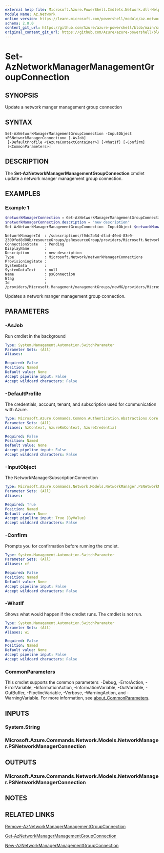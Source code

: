 ```yaml
---
external help file: Microsoft.Azure.PowerShell.Cmdlets.Network.dll-Help.xml
Module Name: Az.Network
online version: https://learn.microsoft.com/powershell/module/az.network/set-aznetworkmanagermanagementgroupconnection
schema: 2.0.0
content_git_url: https://github.com/Azure/azure-powershell/blob/main/src/Network/Network/help/Set-AzNetworkManagerManagementGroupConnection.md
original_content_git_url: https://github.com/Azure/azure-powershell/blob/main/src/Network/Network/help/Set-AzNetworkManagerManagementGroupConnection.md
---
```


# Set-AzNetworkManagerManagementGroupConnection

## SYNOPSIS
Update a network manger management group connection

## SYNTAX

```
Set-AzNetworkManagerManagementGroupConnection -InputObject <PSNetworkManagerConnection> [-AsJob]
 [-DefaultProfile <IAzureContextContainer>] [-WhatIf] [-Confirm]
 [<CommonParameters>]
```

## DESCRIPTION
The **Set-AzNetworkManagerManagementGroupConnection** cmdlet update a network manger management group connection.

## EXAMPLES

### Example 1
```powershell
$networkManagerConnection = Get-AzNetworkManagerManagementGroupConnection -ManagementGroupId "newMG" -Name "psConnection"
$networkManagerConnection.description = "new description"
Set-AzNetworkManagerManagementGroupConnection -InputObject $networkManagerConnection
```

```output
NetworkManagerId  : /subscriptions/f0dc2b34-dfad-40e4-83e0-2309fed8d00b/resourceGroups/psResourceGroup/providers/Microsoft.Network/networkManagers/psNetworkManager
ConnectionState   : Pending
DisplayName       :
Description       : new description
Type              : Microsoft.Network/networkManagerConnections
ProvisioningState :
SystemData        :
SystemDataText    : null
Name              : psConnection
Etag              :
Id                : /providers/Microsoft.Management/managementGroups/newMG/providers/Microsoft.Network/networkManagerConnections/psConnection
```

Updates a network manger management group connection.

## PARAMETERS

### -AsJob
Run cmdlet in the background

```yaml
Type: System.Management.Automation.SwitchParameter
Parameter Sets: (All)
Aliases:

Required: False
Position: Named
Default value: None
Accept pipeline input: False
Accept wildcard characters: False
```

### -DefaultProfile
The credentials, account, tenant, and subscription used for communication with Azure.

```yaml
Type: Microsoft.Azure.Commands.Common.Authentication.Abstractions.Core.IAzureContextContainer
Parameter Sets: (All)
Aliases: AzContext, AzureRmContext, AzureCredential

Required: False
Position: Named
Default value: None
Accept pipeline input: False
Accept wildcard characters: False
```

### -InputObject
The NetworkManagerSubscriptionConnection

```yaml
Type: Microsoft.Azure.Commands.Network.Models.NetworkManager.PSNetworkManagerConnection
Parameter Sets: (All)
Aliases:

Required: True
Position: Named
Default value: None
Accept pipeline input: True (ByValue)
Accept wildcard characters: False
```

### -Confirm
Prompts you for confirmation before running the cmdlet.

```yaml
Type: System.Management.Automation.SwitchParameter
Parameter Sets: (All)
Aliases: cf

Required: False
Position: Named
Default value: None
Accept pipeline input: False
Accept wildcard characters: False
```

### -WhatIf
Shows what would happen if the cmdlet runs.
The cmdlet is not run.

```yaml
Type: System.Management.Automation.SwitchParameter
Parameter Sets: (All)
Aliases: wi

Required: False
Position: Named
Default value: None
Accept pipeline input: False
Accept wildcard characters: False
```

### CommonParameters
This cmdlet supports the common parameters: -Debug, -ErrorAction, -ErrorVariable, -InformationAction, -InformationVariable, -OutVariable, -OutBuffer, -PipelineVariable, -Verbose, -WarningAction, and -WarningVariable. For more information, see [about_CommonParameters](http://go.microsoft.com/fwlink/?LinkID=113216).

## INPUTS

### System.String

### Microsoft.Azure.Commands.Network.Models.NetworkManager.PSNetworkManagerConnection

## OUTPUTS

### Microsoft.Azure.Commands.Network.Models.NetworkManager.PSNetworkManagerConnection

## NOTES

## RELATED LINKS

[Remove-AzNetworkManagerManagementGroupConnection](./Remove-AzNetworkManagerManagementGroupConnection.md)

[Get-AzNetworkManagerManagementGroupConnection](./Get-AzNetworkManagerManagementGroupConnection.md)

[New-AzNetworkManagerManagementGroupConnection](./New-AzNetworkManagerManagementGroupConnection.md)
